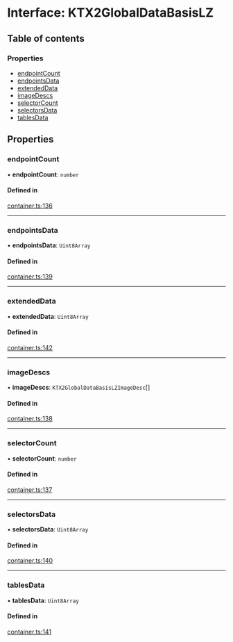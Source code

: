 # Interface: KTX2GlobalDataBasisLZ

## Table of contents

### Properties

- [endpointCount](KTX2GlobalDataBasisLZ.md#endpointcount)
- [endpointsData](KTX2GlobalDataBasisLZ.md#endpointsdata)
- [extendedData](KTX2GlobalDataBasisLZ.md#extendeddata)
- [imageDescs](KTX2GlobalDataBasisLZ.md#imagedescs)
- [selectorCount](KTX2GlobalDataBasisLZ.md#selectorcount)
- [selectorsData](KTX2GlobalDataBasisLZ.md#selectorsdata)
- [tablesData](KTX2GlobalDataBasisLZ.md#tablesdata)

## Properties

### endpointCount

• **endpointCount**: `number`

#### Defined in

[container.ts:136](https://github.com/donmccurdy/KTX-Parse/blob/a31e2c2/src/container.ts#L136)

___

### endpointsData

• **endpointsData**: `Uint8Array`

#### Defined in

[container.ts:139](https://github.com/donmccurdy/KTX-Parse/blob/a31e2c2/src/container.ts#L139)

___

### extendedData

• **extendedData**: `Uint8Array`

#### Defined in

[container.ts:142](https://github.com/donmccurdy/KTX-Parse/blob/a31e2c2/src/container.ts#L142)

___

### imageDescs

• **imageDescs**: `KTX2GlobalDataBasisLZImageDesc`[]

#### Defined in

[container.ts:138](https://github.com/donmccurdy/KTX-Parse/blob/a31e2c2/src/container.ts#L138)

___

### selectorCount

• **selectorCount**: `number`

#### Defined in

[container.ts:137](https://github.com/donmccurdy/KTX-Parse/blob/a31e2c2/src/container.ts#L137)

___

### selectorsData

• **selectorsData**: `Uint8Array`

#### Defined in

[container.ts:140](https://github.com/donmccurdy/KTX-Parse/blob/a31e2c2/src/container.ts#L140)

___

### tablesData

• **tablesData**: `Uint8Array`

#### Defined in

[container.ts:141](https://github.com/donmccurdy/KTX-Parse/blob/a31e2c2/src/container.ts#L141)
